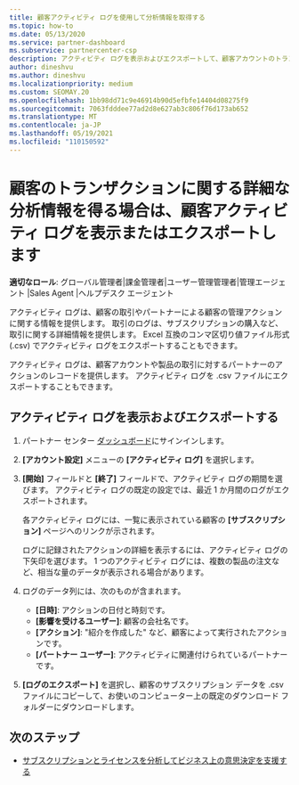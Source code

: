 ```yaml
---
title: 顧客アクティビティ ログを使用して分析情報を取得する
ms.topic: how-to
ms.date: 05/13/2020
ms.service: partner-dashboard
ms.subservice: partnercenter-csp
description: アクティビティ ログを表示およびエクスポートして、顧客アカウントのトランザクションや他の顧客関連のパートナー管理アクティビティに関する分析情報を取得する方法について説明します。
author: dineshvu
ms.author: dineshvu
ms.localizationpriority: medium
ms.custom: SEOMAY.20
ms.openlocfilehash: 1bb98dd71c9e46914b90d5efbfe14404d08275f9
ms.sourcegitcommit: 7063fdddee77ad2d8e627ab3c806f76d173ab652
ms.translationtype: MT
ms.contentlocale: ja-JP
ms.lasthandoff: 05/19/2021
ms.locfileid: "110150592"
---
```

# <a name="view-or-export-customer-activity-logs-for-more-insight-into-customer-transactions"></a>顧客のトランザクションに関する詳細な分析情報を得る場合は、顧客アクティビティ ログを表示またはエクスポートします

**適切なロール**: グローバル管理者|課金管理者|ユーザー管理管理者|管理エージェント |Sales Agent |ヘルプデスク エージェント

アクティビティ ログは、顧客の取引やパートナーによる顧客の管理アクションに関する情報を提供します。 取引のログは、サブスクリプションの購入など、取引に関する詳細情報を提供します。 Excel 互換のコンマ区切り値ファイル形式 (.csv) でアクティビティ ログをエクスポートすることもできます。

アクティビティ ログは、顧客アカウントや製品の取引に対するパートナーのアクションのレコードを提供します。 アクティビティ ログを .csv ファイルにエクスポートすることもできます。

## <a name="view-and-export-activity-logs"></a>アクティビティ ログを表示およびエクスポートする

1. パートナー センター [ダッシュボード](https://partner.microsoft.com/dashboard)にサインインします。

2. **[アカウント設定]** メニューの **[アクティビティ ログ]** を選択します。

3. **[開始]** フィールドと **[終了]** フィールドで、アクティビティ ログの期間を選びます。 アクティビティ ログの既定の設定では、最近 1 か月間のログがエクスポートされます。

   各アクティビティ ログには、一覧に表示されている顧客の **[サブスクリプション]** ページへのリンクが示されます。

   ログに記録されたアクションの詳細を表示するには、アクティビティ ログの下矢印を選びます。 1 つのアクティビティ ログには、複数の製品の注文など、相当な量のデータが表示される場合があります。

4. ログのデータ列には、次のものが含まれます。
   - **[日時]**: アクションの日付と時刻です。
   - **[影響を受けるユーザー]**: 顧客の会社名です。
   - **[アクション]**: "紹介を作成した" など、顧客によって実行されたアクションです。
   - **[パートナー ユーザー]**: アクティビティに関連付けられているパートナーです。

5. **[ログのエクスポート]** を選択し、顧客のサブスクリプション データを .csv ファイルにコピーして、お使いのコンピューター上の既定のダウンロード フォルダーにダウンロードします。

## <a name="next-steps"></a>次のステップ

- [サブスクリプションとライセンスを分析してビジネス上の意思決定を支援する](analyze-subscriptions-licenses.md)
